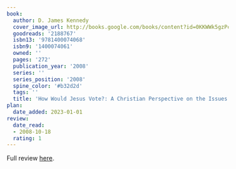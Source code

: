 ```yaml
---
book:
  author: D. James Kennedy
  cover_image_url: http://books.google.com/books/content?id=0KKWWk5gzPcC&printsec=frontcover&img=1&zoom=1&edge=curl&source=gbs_api
  goodreads: '2188767'
  isbn13: '9781400074068'
  isbn9: '1400074061'
  owned: ''
  pages: '272'
  publication_year: '2008'
  series: ''
  series_position: '2008'
  spine_color: '#b32d2d'
  tags: ''
  title: 'How Would Jesus Vote?: A Christian Perspective on the Issues'
plan:
  date_added: 2023-01-01
review:
  date_read:
  - 2008-10-18
  rating: 1
---
```

Full review [here](https://chrishubbs.com/2008/10/30/book-review-how-would-jesus-vote-by-d-james-kennedy/).
